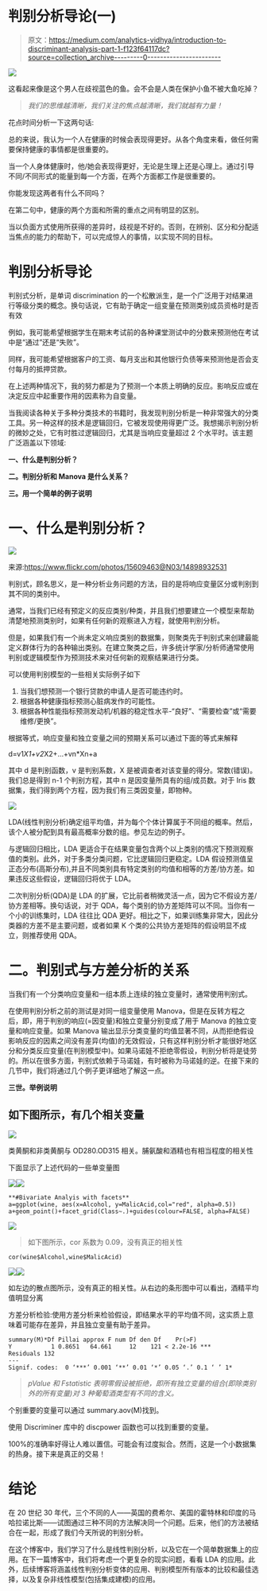 # 判别分析导论(一)

> 原文：<https://medium.com/analytics-vidhya/introduction-to-discriminant-analysis-part-1-f123f64117dc?source=collection_archive---------0----------------------->

![](img/fff82df17cb6d5e9aca01b836f8af1a7.png)

这看起来像是这个男人在歧视蓝色的鱼。会不会是人类在保护小鱼不被大鱼吃掉？

> *我们的思维越清晰，我们关注的焦点越清晰，我们就越有力量！*

花点时间分析一下这两句话:

总的来说，我认为一个人在健康的时候会表现得更好。从各个角度来看，做任何需要保持健康的事情都是很重要的。

当一个人身体健康时，他/她会表现得更好，无论是生理上还是心理上。通过引导不同/不同形式的能量到每一个方面，在两个方面都工作是很重要的。

你能发现这两者有什么不同吗？

在第二句中，健康的两个方面和所需的重点之间有明显的区别。

当以负面方式使用所获得的差异时，歧视是不好的。否则，在辨别、区分和分配适当焦点的能力的帮助下，可以完成惊人的事情，以实现不同的目标。

# 判别分析导论

判别式分析，是单词 discrimination 的一个松散派生，是一个广泛用于对结果进行等级分类的概念。换句话说，它有助于确定一组变量在预测类别成员资格时是否有效

例如，我可能希望根据学生在期末考试前的各种课堂测试中的分数来预测他在考试中是“通过”还是“失败”。

同样，我可能希望根据客户的工资、每月支出和其他银行负债等来预测他是否会支付每月的抵押贷款。

在上述两种情况下，我的努力都是为了预测一个本质上明确的反应。影响反应或在决定反应中起重要作用的因素称为自变量。

当我阅读各种关于多种分类技术的书籍时，我发现判别分析是一种非常强大的分类工具。另一种这样的技术是逻辑回归，它被发现使用得更广泛。我想揭示判别分析的微妙之处，它有时胜过逻辑回归，尤其是当响应变量超过 2 个水平时。该主题广泛涵盖以下领域:

**一、什么是判别分析？**

**二。判别分析和 Manova 是什么关系？**

**三。用一个简单的例子说明**

# **一、什么是判别分析？**

![](img/02b9556d6e44004e79b073018eff3b51.png)

来源:https://www.flickr.com/photos/15609463@N03/14898932531

判别式，顾名思义，是一种分析业务问题的方法，目的是将响应变量区分或判别到其不同的类别中。

通常，当我们已经有预定义的反应类别/种类，并且我们想要建立一个模型来帮助清楚地预测类别时，如果有任何新的观察进入方程，就使用判别分析。

但是，如果我们有一个尚未定义响应类别的数据集，则聚类先于判别式来创建最能定义群体行为的各种输出类别。在建立聚类之后，许多统计学家/分析师通常使用判别或逻辑模型作为预测技术来对任何新的观察结果进行分类。

可以使用判别模型的一些相关实际例子如下

1.  当我们想预测一个银行贷款的申请人是否可能违约时。
2.  根据各种健康指标预测心脏病发作的可能性。
3.  根据各种性能指标预测发动机/机器的稳定性水平-“良好”、“需要检查”或“需要维修/更换”。

根据等式，响应变量和独立变量之间的预期关系可以通过下面的等式来解释

d=v1*X1+v2*X2+…+vn*Xn+a

其中 d 是判别函数，v 是判别系数，X 是被调查者对该变量的得分。常数(错误)。我们总是得到 n-1 个判别方程，其中 n 是因变量所具有的组/成员数。对于 Iris 数据集，我们得到两个方程，因为我们有三类因变量，即物种。

![](img/8e6561dac90753489cfd3ceca9d6af2b.png)

LDA(线性判别分析)确定组平均值，并为每个个体计算属于不同组的概率。然后，该个人被分配到具有最高概率分数的组。参见左边的例子。

与逻辑回归相比，LDA 更适合于在结果变量包含两个以上类别的情况下预测观察值的类别。此外，对于多类分类问题，它比逻辑回归更稳定。LDA 假设预测值呈正态分布(高斯分布),并且不同类别具有特定类别的均值和相等的方差/协方差。如果违反这些假设，逻辑回归将优于 LDA。

二次判别分析(QDA)是 LDA 的扩展，它比前者稍微灵活一点，因为它不假设方差/协方差相等。换句话说，对于 QDA，每个类别的协方差矩阵可以不同。当你有一个小的训练集时，LDA 往往比 QDA 更好。相比之下，如果训练集非常大，因此分类器的方差不是主要问题，或者如果 K 个类的公共协方差矩阵的假设明显不成立，则推荐使用 QDA。

# **二。判别式与方差分析的关系**

当我们有一个分类响应变量和一组本质上连续的独立变量时，通常使用判别式。

在使用判别分析之前的测试是对同一组变量使用 Manova，但是在反转方程之后，即，用于判别的响应(=因变量)和独立变量分别变成了用于 Manova 的独立变量和响应变量。如果 Manova 输出显示分类变量的均值显著不同，从而拒绝假设影响反应的因素之间没有差异(均值)的无效假设，只有这样判别分析才能很好地区分和分类反应变量(在判别模型中)。如果马诺娃不拒绝零假设，判别分析将是徒劳的。所以在很多方面，判别式依赖于马诺娃，有时被称为马诺娃的逆。在接下来的几节中，我们将通过几个例子更详细地了解这一点。

**三世。举例说明**

## 如下图所示，有几个相关变量

![](img/2c87e9f24acca44eda6984a092891274.png)

类黄酮和非类黄酮与 OD280.OD315 相关。脯氨酸和酒精也有相当程度的相关性

下面显示了上述代码的一些单变量图

![](img/46e6d6cfdace1e7172f8a31463fbabf1.png)![](img/e4d905badcc94eb69ef21cc016729e08.png)

```
**#Bivariate Analyis with facets**
a=ggplot(wine, aes(x=Alcohol, y=MalicAcid,col="red", alpha=0.5))
a+geom_point()+facet_grid(Class~.)+guides(colour=FALSE, alpha=FALSE)
```

![](img/56d0ada62944c32bc2deed6b76a0c7f4.png)

> 如下图所示，cor 系数为 0.09，没有真正的相关性

```
cor(wine$Alcohol,wine$MalicAcid)
```

![](img/fe2fa178d30d395384176b7d3c3010c1.png)![](img/c7f3ef324ce7dda3b94bad677bbc7dbe.png)

如左边的散点图所示，没有真正的相关性。从右边的条形图中可以看出，酒精平均值明显分离

方差分析检验:使用方差分析来检验假设，即结果水平的平均值不同，这实质上意味着可能存在差异，并且独立变量有助于差异。

```
summary(M)*Df Pillai approx F num Df den Df    Pr(>F)    
Y           1 0.8651   64.661     12    121 < 2.2e-16 ***
Residuals 132                                            
---
Signif. codes:  0 ‘***’ 0.001 ‘**’ 0.01 ‘*’ 0.05 ‘.’ 0.1 ‘ ’ 1*
```

> *pValue 和 Fstatistic 表明零假设被拒绝，即所有独立变量的组合(即除类别外的所有变量)对 3 种葡萄酒类型有不同的含义。*

个别重要的变量可以通过
summary.aov(M)找到。

使用 Discriminer 库中的 discpower 函数也可以找到重要的变量。

100%的准确率好得让人难以置信。可能会有过度拟合。然而，这是一个小数据集的热身。接下来是真正的交易！

# **结论**

在 20 世纪 30 年代，三个不同的人——英国的费希尔、美国的霍特林和印度的马哈拉诺比斯——试图通过三种不同的方法解决同一个问题。后来，他们的方法被结合在一起，形成了我们今天所说的判别分析。

在这个博客中，我们学习了什么是线性判别分析，以及它在一个简单数据集上的应用。在下一篇博客中，我们将考虑一个更复杂的现实问题，看看 LDA 的应用。此外，后续博客将涵盖线性判别分析变体的应用、判别模型所有版本的比较和最佳选择，以及复杂非线性模型(包括集成建模)的应用。